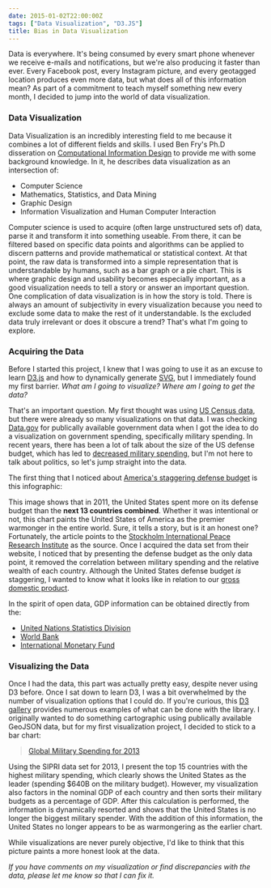 ```yaml
---
date: 2015-01-02T22:00:00Z
tags: ["Data Visualization", "D3.JS"]
title: Bias in Data Visualization
---
```


Data is everywhere. It's being consumed by every smart phone whenever we receive e-mails and notifications, but we're also producing it faster than ever. Every Facebook post, every Instagram picture, and every geotagged location produces even more data, but what does all of this information mean? As part of a commitment to teach myself something new every month, I decided to jump into the world of data visualization.

### Data Visualization

Data Visualization is an incredibly interesting field to me because it combines a lot of different fields and skills. I used Ben Fry's Ph.D disseration on [Computational Information Design](http://benfry.com/phd/dissertation-110323c.pdf) to provide me with some background knowledge.  In it, he describes data visualization as an intersection of:

* Computer Science
* Mathematics, Statistics, and Data Mining
* Graphic Design
* Information Visualization and Human Computer Interaction

Computer science is used to acquire (often large unstructured sets of) data, parse it and transform it into something useable. From there, it can be filtered based on specific data points and algorithms can be applied to discern patterns and provide mathematical or statistical context.  At that point, the raw data is transformed into a simple representation that is understandable by humans, such as a bar graph or a pie chart. This is where graphic design and usability becomes especially important, as a good visualization needs to tell a story or answer an important question. One complication of data visualization is in how the story is told. There is always an amount of subjectivity in every visualization because you need to exclude some data to make the rest of it understandable. Is the excluded data truly irrelevant or does it obscure a trend? That's what I'm going to explore.

### Acquiring the Data

Before I started this project, I knew that I was going to use it as an excuse to learn [D3.js](http://d3js.org/) and how to dynamically generate [SVG](http://en.wikipedia.org/wiki/Scalable_Vector_Graphics), but I immediately found my first barrier. *What am I going to visualize? Where am I going to get the data?*

That's an important question. My first thought was using [US Census data](http://www.census.gov/data/data-tools.html), but there were already so many visualizations on that data. I was checking [Data.gov](http://www.data.gov/) for publically available government data when I got the idea to do a visualization on government spending, specifically military spending. In recent years, there has been a lot of talk about the size of the US defense budget, which has led to [decreased military spending](http://www.defenseone.com/management/2014/03/obama-requests-smaller-500-billion-defense-budget/79813/), but I'm not here to talk about politics, so let's jump straight into the data.

The first thing that I noticed about [America's staggering defense budget](http://www.washingtonpost.com/blogs/wonkblog/wp/2013/01/07/everything-chuck-hagel-needs-to-know-about-the-defense-budget-in-charts/) is this infographic:

<amp-img layout="responsive" width="375" height="200"
  src="http://img.washingtonpost.com/blogs/wonkblog/files/2013/01/4A8078449E794DFB8CC33ADD00A6F1AF.gif">

This image shows that in 2011, the United States spent more on its defense budget than the **next 13 countries combined**. Whether it was intentional or not, this chart paints the United States of America as the premier warmonger in the entire world. Sure, it tells a story, but is it an honest one? Fortunately, the article points to the [Stockholm International Peace Research Institute](http://www.sipri.org/) as the source. Once I acquired the data set from their website, I noticed that by presenting the defense budget as the only data point, it removed the correlation between military spending and the relative wealth of each country. Although the United States defense budget *is* staggering, I wanted to know what it looks like in relation to our [gross domestic product](http://en.wikipedia.org/wiki/Gross_domestic_product).

In the spirit of open data, GDP information can be obtained directly from the:

* [United Nations Statistics Division](http://unstats.un.org/unsd/snaama/dnltransfer.asp?fID=2)
* [World Bank](http://data.worldbank.org/indicator/NY.GDP.MKTP.CD)
* [International Monetary Fund](http://www.imf.org/external/pubs/ft/weo/2014/02/weodata/weorept.aspx?sy=2012&ey=2019&scsm=1&ssd=1&sort=country&ds=.&br=1&pr1.x=41&pr1.y=3&c=512%2C668%2C914%2C672%2C612%2C946%2C614%2C137%2C311%2C962%2C213%2C674%2C911%2C676%2C193%2C548%2C122%2C556%2C912%2C678%2C313%2C181%2C419%2C867%2C513%2C682%2C316%2C684%2C913%2C273%2C124%2C868%2C339%2C921%2C638%2C948%2C514%2C943%2C218%2C686%2C963%2C688%2C616%2C518%2C223%2C728%2C516%2C558%2C918%2C138%2C748%2C196%2C618%2C278%2C624%2C692%2C522%2C694%2C622%2C142%2C156%2C449%2C626%2C564%2C628%2C565%2C228%2C283%2C924%2C853%2C233%2C288%2C632%2C293%2C636%2C566%2C634%2C964%2C238%2C182%2C662%2C453%2C960%2C968%2C423%2C922%2C935%2C714%2C128%2C862%2C611%2C135%2C321%2C716%2C243%2C456%2C248%2C722%2C469%2C942%2C253%2C718%2C642%2C724%2C643%2C576%2C939%2C936%2C644%2C961%2C819%2C813%2C172%2C199%2C132%2C733%2C646%2C184%2C648%2C524%2C915%2C361%2C134%2C362%2C652%2C364%2C174%2C732%2C328%2C366%2C258%2C734%2C656%2C144%2C654%2C146%2C336%2C463%2C263%2C528%2C268%2C923%2C532%2C738%2C944%2C578%2C176%2C537%2C534%2C742%2C536%2C866%2C429%2C369%2C433%2C744%2C178%2C186%2C436%2C925%2C136%2C869%2C343%2C746%2C158%2C926%2C439%2C466%2C916%2C112%2C664%2C111%2C826%2C298%2C542%2C927%2C967%2C846%2C443%2C299%2C917%2C582%2C544%2C474%2C941%2C754%2C446%2C698%2C666&s=NGDPD&grp=0&a=)

### Visualizing the Data

Once I had the data, this part was actually pretty easy, despite never using D3 before. Once I sat down to learn D3, I was a bit overwhelmed by the number of visualization options that I could do. If you're curious, this [D3 gallery](https://github.com/mbostock/d3/wiki/Gallery) provides numerous examples of what can be done with the library.  I originally wanted to do something cartographic using publically available GeoJSON data, but for my first visualization project, I decided to stick to a bar chart:

> [Global Military Spending for 2013](http://www.uncompiled.org/datavis-militarization/military-spending.html)

Using the SIPRI data set for 2013, I present the top 15 countries with the highest military spending, which clearly shows the United States as the leader (spending $640B on the military budget). However, my visualization also factors in the nominal GDP of each country and then sorts their military budgets as a percentage of GDP. After this calculation is performed, the information is dynamically resorted and shows that the United States is no longer the biggest military spender. With the addition of this information, the United States no longer appears to be as warmongering as the earlier chart.

While visualizations are never purely objective, I'd like to think that this picture paints a more honest look at the data.

*If you have comments on my visualization or find discrepancies with the data, please let me know so that I can fix it.*
